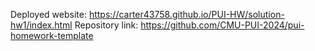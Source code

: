 Deployed website: https://carter43758.github.io/PUI-HW/solution-hw1/index.html
Repository link: https://github.com/CMU-PUI-2024/pui-homework-template  
